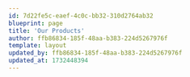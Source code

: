 ```yaml
---
id: 7d22fe5c-eaef-4c0c-bb32-310d2764ab32
blueprint: page
title: 'Our Products'
author: ffb86834-185f-48aa-b383-224d5267976f
template: layout
updated_by: ffb86834-185f-48aa-b383-224d5267976f
updated_at: 1732448394
---
```

